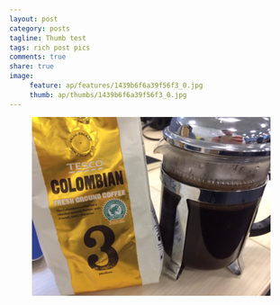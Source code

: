 ```yaml
---
layout: post
category: posts
tagline: Thumb test
tags: rich post pics
comments: true
share: true
image: 
     feature: ap/features/1439b6f6a39f56f3_0.jpg
     thumb: ap/thumbs/1439b6f6a39f56f3_0.jpg
---
```


<figure class="">
<a href = "/images/ap/1439b6f6a39f56f3_0.jpg">
<img src="/images/ap/1439b6f6a39f56f3_0.jpg">
</a></figure>
